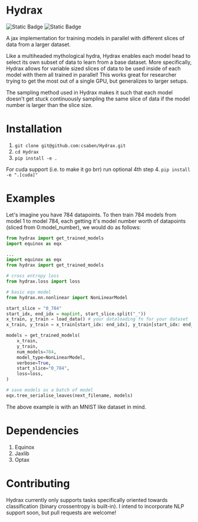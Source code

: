 # Hydrax

 ![Static Badge](https://img.shields.io/badge/python-3.10-blue?logo=python)
 ![Static Badge](https://img.shields.io/badge/jax-0.4.17-green)

A jax implementation for training models in parallel with different slices of data from a larger dataset. 

Like a multiheaded mythological hydra, Hydrax enables each model head to select its own subset of data to learn from a base dataset. More specifically, Hydrax allows for variable sized slices of data to be used inside of each model with them all trained in parallel! This works great for researcher trying to get the most out of a single GPU, but generalizes to larger setups.

The sampling method used in Hydrax makes it such that each model doesn't get stuck continuously sampling the same slice of data if the model number is larger than the slice size.

# Installation




1. `git clone git@github.com:csaben/Hydrax.git`
2. `cd Hydrax`
3. `pip install -e .`

For cuda support (i.e. to make it go brr) run optional 4th step
4. `pip install -e ".[cuda]"`

# Examples
Let's imagine you have 784 datapoints. To then train 784 models from model 1 to model 784, each getting it's model number worth of datapoints (sliced from 0:model_number), we would do as follows:

```python
from hydrax import get_trained_models
import equinox as eqx

...
import equinox as eqx
from hydrax import get_trained_models

# cross entropy loss
from hydrax.loss import loss

# basic eqx model
from hydrax.nn.nonlinear import NonLinearModel

start_slice = "0_784"
start_idx, end_idx = map(int, start_slice.split("_"))
x_train, y_train = load_data() # your dataloading fn for your dataset
x_train, y_train = x_train[start_idx: end_idx], y_train[start_idx: end_idx]

models = get_trained_models(
    x_train,
    y_train,
    num_models=784,
    model_type=NonLinearModel,
    verbose=True,
    start_slice="0_784",
    loss=loss,
)

# save models as a batch of model
eqx.tree_serialise_leaves(next_filename, models)
```
The above example is with an MNIST like dataset in mind.

# Dependencies

1. Equinox
2. Jaxlib
3. Optax

# Contributing
Hydrax currently only supports tasks specifically oriented towards classification (binary crossentropy is built-in). I intend to incorporate NLP support soon, but pull requests are welcome!
